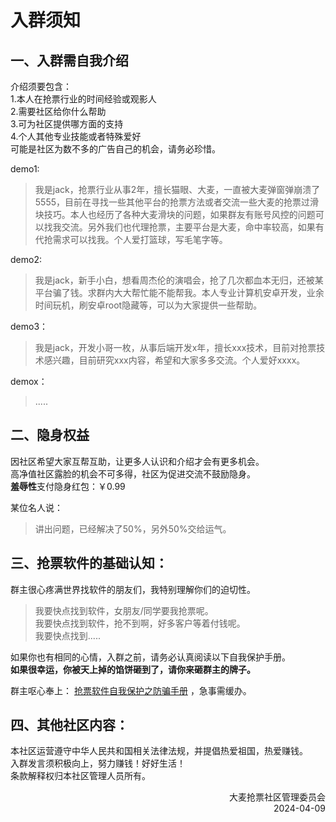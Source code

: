 # 入群须知   

##  一、入群需自我介绍  
介绍须要包含：  
1.本人在抢票行业的时间经验或观影人  
2.需要社区给你什么帮助  
3.可为社区提供哪方面的支持  
4.个人其他专业技能或者特殊爱好  
可能是社区为数不多的广告自己的机会，请务必珍惜。

demo1:  
>我是jack，抢票行业从事2年，擅长猫眼、大麦，一直被大麦弹窗弹崩溃了5555，目前在寻找一些其他平台的抢票方法或者交流一些大麦的抢票过滑块技巧。本人也经历了各种大麦滑块的问题，如果群友有账号风控的问题可以找我交流。另外我们也代理抢票，主要平台是大麦，命中率较高，如果有代抢需求可以找我。个人爱打篮球，写毛笔字等。  

   
demo2:  
>我是jack，新手小白，想看周杰伦的演唱会，抢了几次都血本无归，还被某平台骗了钱。求群内大大帮忙能不能帮我。本人专业计算机安卓开发，业余时间玩机，刷安卓root隐藏等，可以为大家提供一些帮助。  

    
demo3：  
>我是jack，开发小哥一枚，从事后端开发x年，擅长xxx技术，目前对抢票技术感兴趣，目前研究xxx内容，希望和大家多多交流。个人爱好xxxx。  

  
demox：  
>.....  
  
##  二、隐身权益  
因社区希望大家互帮互助，让更多人认识和介绍才会有更多机会。  
高净值社区露脸的机会不可多得，社区为促进交流不鼓励隐身。  
**羞辱性**支付隐身红包：￥0.99  

某位名人说：
>讲出问题，已经解决了50%，另外50%交给运气。


##  三、抢票软件的基础认知：  
群主很心疼满世界找软件的朋友们，我特别理解你们的迫切性。
> 我要快点找到软件，女朋友/同学要我抢票呢。  
> 我要快点找到软件，抢不到啊，好多客户等着付钱呢。  
> 我要快点找到.....

如果你也有相同的心情，入群之前，请务必认真阅读以下自我保护手册。  
**如果很幸运，你被天上掉的馅饼砸到了，请你来砸群主的牌子。**

群主呕心奉上：
[抢票软件自我保护之防骗手册](https://github.com/jacket230/damai/blob/main/%E6%8A%A2%E7%A5%A8%E8%BD%AF%E4%BB%B6%E8%87%AA%E6%88%91%E4%BF%9D%E6%8A%A4%E4%B9%8B%E9%98%B2%E9%AA%97%E6%89%8B%E5%86%8C.md)
，急事需缓办。
##  四、其他社区内容：  
本社区运营遵守中华人民共和国相关法律法规，并提倡热爱祖国，热爱赚钱。  
入群发言须积极向上，努力赚钱！好好生活！  
条款解释权归本社区管理人员所有。  

    
<div align="right">
大麦抢票社区管理委员会<br>  
2024-04-09
</div>

